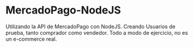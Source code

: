 # MercadoPago-NodeJS
Utilizando la API de MercadoPago con NodeJS.
Creando Usuarios de prueba, tanto comprador como vendedor.
Todo a modo de ejercicio, no es un e-commerce real.
